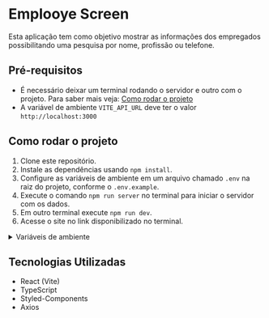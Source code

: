 # Emplooye Screen

Esta aplicação tem como objetivo mostrar as informações dos empregados possibilitando uma pesquisa por nome, profissão ou telefone.

## Pré-requisitos
- É necessário deixar um terminal rodando o servidor e outro com o projeto. Para saber mais veja: [Como rodar o projeto](#como-rodar-o-projeto)
- A variável de ambiente `VITE_API_URL` deve ter o valor `http://localhost:3000`

## Como rodar o projeto

1. Clone este repositório.
2. Instale as dependências usando `npm install`.
3. Configure as variáveis de ambiente em um arquivo chamado `.env` na raiz do projeto, conforme o `.env.example`.
4. Execute o comando `npm run server` no terminal para iniciar o servidor com os dados.
5. Em outro terminal execute `npm run dev`.
6. Acesse o site no link disponibilizado no terminal.

<details>
<summary>Variáveis de ambiente</summary>
  <br/>
  VITE_API_URL=http://localhost:3000
</details>

## Tecnologias Utilizadas

- React (Vite)
- TypeScript
- Styled-Components
- Axios
